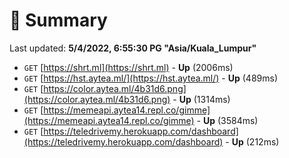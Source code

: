 # 📖 Summary
Last updated: **5/4/2022, 6:55:30 PG "Asia/Kuala_Lumpur"**

- `GET` [https://shrt.ml](https://shrt.ml) - **Up** (2006ms)
- `GET` [https://hst.aytea.ml/](https://hst.aytea.ml/) - **Up** (489ms)
- `GET` [https://color.aytea.ml/4b31d6.png](https://color.aytea.ml/4b31d6.png) - **Up** (1314ms)
- `GET` [https://memeapi.aytea14.repl.co/gimme](https://memeapi.aytea14.repl.co/gimme) - **Up** (3584ms)
- `GET` [https://teledrivemy.herokuapp.com/dashboard](https://teledrivemy.herokuapp.com/dashboard) - **Up** (212ms)
